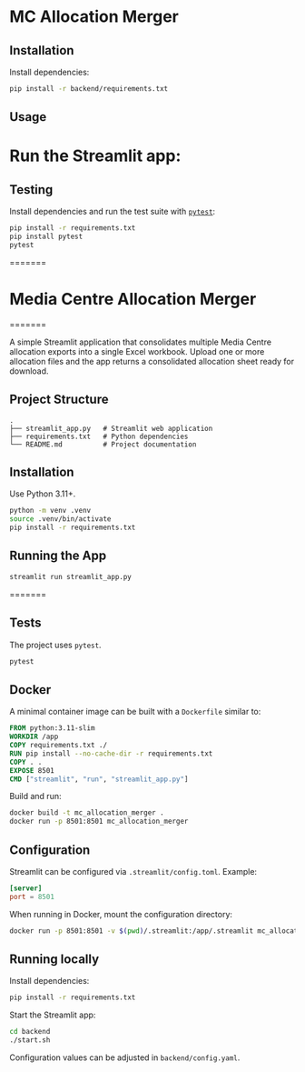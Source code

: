 # MC Allocation Merger

## Installation

Install dependencies:

```bash
pip install -r backend/requirements.txt
```

## Usage

Run the Streamlit app:
=======
## Testing

Install dependencies and run the test suite with [`pytest`](https://docs.pytest.org/):

```bash
pip install -r requirements.txt
pip install pytest
pytest
```
=======
# Media Centre Allocation Merger
=======

A simple Streamlit application that consolidates multiple Media Centre allocation
exports into a single Excel workbook. Upload one or more allocation files and the
app returns a consolidated allocation sheet ready for download.

## Project Structure

```
.
├── streamlit_app.py   # Streamlit web application
├── requirements.txt   # Python dependencies
└── README.md          # Project documentation
```

## Installation

Use Python 3.11+.

```bash
python -m venv .venv
source .venv/bin/activate
pip install -r requirements.txt
```

## Running the App

```bash
streamlit run streamlit_app.py
```
=======

## Tests

The project uses `pytest`.

```bash
pytest
```

## Docker

A minimal container image can be built with a `Dockerfile` similar to:

```Dockerfile
FROM python:3.11-slim
WORKDIR /app
COPY requirements.txt ./
RUN pip install --no-cache-dir -r requirements.txt
COPY . .
EXPOSE 8501
CMD ["streamlit", "run", "streamlit_app.py"]
```

Build and run:

```bash
docker build -t mc_allocation_merger .
docker run -p 8501:8501 mc_allocation_merger
```

## Configuration

Streamlit can be configured via `.streamlit/config.toml`. Example:

```toml
[server]
port = 8501
```

When running in Docker, mount the configuration directory:

```bash
docker run -p 8501:8501 -v $(pwd)/.streamlit:/app/.streamlit mc_allocation_merger
```

## Running locally

Install dependencies:

```bash
pip install -r requirements.txt
```

Start the Streamlit app:

```bash
cd backend
./start.sh
```

Configuration values can be adjusted in `backend/config.yaml`.
